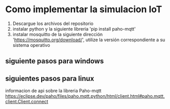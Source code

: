 # Como implementar la simulacion IoT
1. Descargue los archivos del repositorio
2. instalar python y la siguiente libreria 'pip install paho-mqtt'
3. instalar mosquitto de la siguiente dirección 'https://mosquitto.org/download/', utilize la versión correspondiente a su sistema operativo
## siguiente pasos para windows

## siguientes  pasos para linux

informacion de api sobre la libreria Paho-mqtt 
https://eclipse.dev/paho/files/paho.mqtt.python/html/client.html#paho.mqtt.client.Client.connect
